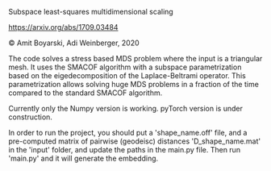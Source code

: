 Subspace least-squares multidimensional scaling

https://arxiv.org/abs/1709.03484

© Amit Boyarski, Adi Weinberger, 2020

The code solves a stress based MDS problem where the input is a triangular mesh. It uses the SMACOF algorithm with a subspace parametrization based on the eigedecomposition of the Laplace-Beltrami operator. This parametrization allows solving huge MDS problems in a fraction of the time compared to the standard SMACOF algorithm.

Currently only the Numpy version is working. pyTorch version is under construction.

In order to run the project, you should put a 'shape_name.off' file, and a pre-computed matrix of pairwise (geodeisc) distances 'D_shape_name.mat' in the 'input' folder, and update the paths in the main.py file.  Then run 'main.py' and it will generate the embedding.

